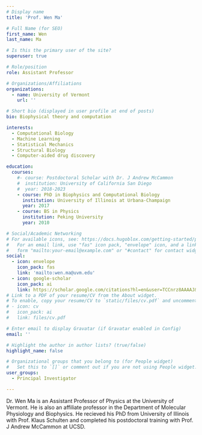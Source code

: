 ```yaml
---
# Display name
title: 'Prof. Wen Ma'

# Full Name (for SEO)
first_name: Wen
last_name: Ma

# Is this the primary user of the site?
superuser: true

# Role/position
role: Assistant Professor

# Organizations/Affiliations
organizations:
  - name: University of Vermont
    url: ''

# Short bio (displayed in user profile at end of posts)
bio: Biophysical theory and computation

interests:
  - Computational Biology
  - Machine Learning
  - Statistical Mechanics
  - Structural Biology
  - Computer-aided drug discovery

education:
  courses:
    #- course: Postdoctoral Scholar with Dr. J Andrew McCammon
    #  institution: University of California San Diego
    #  year: 2018-2023
    - course: PhD in Biophysics and Computational Biology
      institution: University of Illinois at Urbana-Champaign
      year: 2017
    - course: BS in Physics
      institution: Peking University
      year: 2010

# Social/Academic Networking
# For available icons, see: https://docs.hugoblox.com/getting-started/page-builder/#icons
#   For an email link, use "fas" icon pack, "envelope" icon, and a link in the
#   form "mailto:your-email@example.com" or "#contact" for contact widget.
social:
  - icon: envelope
    icon_pack: fas
    link: 'mailto:wen.ma@uvm.edu'
  - icon: google-scholar
    icon_pack: ai
    link: https://scholar.google.com/citations?hl=en&user=TCCnrz8AAAAJ&view_op=list_works&authuser=1&sortby=pubdate
# Link to a PDF of your resume/CV from the About widget.
# To enable, copy your resume/CV to `static/files/cv.pdf` and uncomment the lines below.
# - icon: cv
#   icon_pack: ai
#   link: files/cv.pdf

# Enter email to display Gravatar (if Gravatar enabled in Config)
email: ''

# Highlight the author in author lists? (true/false)
highlight_name: false

# Organizational groups that you belong to (for People widget)
#   Set this to `[]` or comment out if you are not using People widget.
user_groups:
  - Principal Investigator

---
```


Dr. Wen Ma is an Assistant Professor of Physics at the University of Vermont. He is also an affiliate professor in the Department of Molecular Physiology and Biophysics. 
He recieved his PhD from University of Illinois with Prof. Klaus Schulten and completed his postdoctoral training with Prof. J Andrew McCammon at UCSD.



